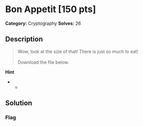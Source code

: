 # Bon Appetit [150 pts]

**Category:** Cryptography
**Solves:** 26

## Description
>Wow, look at the size of that! There is just so much to eat! <br><br>Download the file below.

**Hint**
* -

## Solution

### Flag

